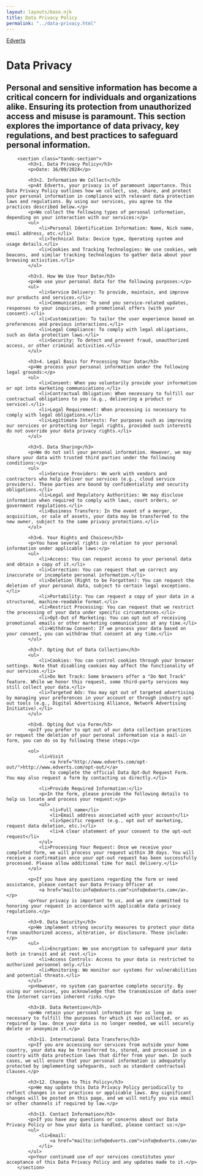 ```yaml
---
layout: layouts/base.njk
title: Data Privacy Policy
permalink: "../data-privacy.html"
---
```


<div><a href="https://www.edverts.com" class="tab">Edverts</a></div>

<div class="grid-container">
    <div class="grid-item">
        <h1>Data Privacy</h1>
        <h2 class="tandc">Personal and sensitive information has become a critical concern for individuals and organizations alike. Ensuring its protection from unauthorized access and misuse is paramount. This section explores the importance of data privacy, key regulations, and best practices to safeguard personal information.</h2>
    </div>
</div>

        <section class="tandc-section">
            <h3>1. Data Privacy Policy</h3>
            <p>Date: 16/09/2024</p>

            <h3>2. Information We Collect</h3>
            <p>At Edverts, your privacy is of paramount importance. This Data Privacy Policy outlines how we collect, use, share, and protect your personal information in compliance with relevant data protection laws and regulations. By using our services, you agree to the practices described below.</p>
            <p>We collect the following types of personal information, depending on your interaction with our services:</p>
            <ul>
                <li>Personal Identification Information: Name, Nick name, email address, etc.</li>
                <li>Technical Data: Device type, Operating system and usage details.</li>
                <li>Cookies and Tracking Technologies: We use cookies, web beacons, and similar tracking technologies to gather data about your browsing activities.</li>
            </ul>

            <h3>3. How We Use Your Data</h3>
            <p>We use your personal data for the following purposes:</p>
            <ul>
                <li>Service Delivery: To provide, maintain, and improve our products and services.</li>
                <li>Communication: To send you service-related updates, responses to your inquiries, and promotional offers (with your consent).</li>
                <li>Customization: To tailor the user experience based on preferences and previous interactions.</li>
                <li>Legal Compliance: To comply with legal obligations, such as data protection laws.</li>
                <li>Security: To detect and prevent fraud, unauthorized access, or other criminal activities.</li>
            </ul>

            <h3>4. Legal Basis for Processing Your Data</h3>
            <p>We process your personal information under the following legal grounds:</p>
            <ul>
                <li>Consent: When you voluntarily provide your information or opt into marketing communications.</li>
                <li>Contractual Obligation: When necessary to fulfill our contractual obligations to you (e.g., delivering a product or service).</li>
                <li>Legal Requirement: When processing is necessary to comply with legal obligations.</li>
                <li>Legitimate Interests: For purposes such as improving our services or protecting our legal rights, provided such interests do not override your data privacy rights.</li>
            </ul>

            <h3>5. Data Sharing</h3>
            <p>We do not sell your personal information. However, we may share your data with trusted third parties under the following conditions:</p>
            <ul>
                <li>Service Providers: We work with vendors and contractors who help deliver our services (e.g., cloud service providers). These parties are bound by confidentiality and security obligations.</li>
                <li>Legal and Regulatory Authorities: We may disclose information when required to comply with laws, court orders, or government regulations.</li>
                <li>Business Transfers: In the event of a merger, acquisition, or sale of assets, your data may be transferred to the new owner, subject to the same privacy protections.</li>
            </ul>

            <h3>6. Your Rights and Choices</h3>
            <p>You have several rights in relation to your personal information under applicable laws:</p>
            <ul>
                <li>Access: You can request access to your personal data and obtain a copy of it.</li>
                <li>Correction: You can request that we correct any inaccurate or incomplete personal information.</li>
                <li>Deletion (Right to be Forgotten): You can request the deletion of your personal data, subject to certain legal exceptions.</li>
                <li>Portability: You can request a copy of your data in a structured, machine-readable format.</li>
                <li>Restrict Processing: You can request that we restrict the processing of your data under specific circumstances.</li>
                <li>Opt-Out of Marketing: You can opt out of receiving promotional emails or other marketing communications at any time.</li>
                <li>Withdraw Consent: If we process your data based on your consent, you can withdraw that consent at any time.</li>
            </ul>

            <h3>7. Opting Out of Data Collection</h3>
            <ul>
                <li>Cookies: You can control cookies through your browser settings. Note that disabling cookies may affect the functionality of our services.</li>
                <li>Do Not Track: Some browsers offer a "Do Not Track" feature. While we honor this request, some third-party services may still collect your data.</li>
                <li>Targeted Ads: You may opt out of targeted advertising by managing your preferences in your account or through industry opt-out tools (e.g., Digital Advertising Alliance, Network Advertising Initiative).</li>
            </ul>

            <h3>8. Opting Out via Form</h3>
            <p>If you prefer to opt out of our data collection practices or request the deletion of your personal information via a mail-in form, you can do so by following these steps:</p>

            <ol>
                <li>Visit
                    <a href="http://www.edverts.com/opt-out/">http://www.edverts.com/opt-out/</a>
                    to complete the official Data Opt-Out Request Form. You may also request a form by contacting us directly.</li>

                <li>Provide Required Information:</li>
                <p>In the form, please provide the following details to help us locate and process your request:</p>
                <ul>
                    <li>Full name</li>
                    <li>Email address associated with your account</li>
                    <li>Specific request (e.g., opt out of marketing, request data deletion, etc.)</li>
                    <li>A clear statement of your consent to the opt-out request</li>
                </ul>
                <li>Processing Your Request: Once we receive your completed form, we will process your request within 30 days. You will receive a confirmation once your opt-out request has been successfully processed. Please allow additional time for mail delivery.</li>
            </ol>

            <p>If you have any questions regarding the form or need assistance, please contact our Data Privacy Officer at
                <a href="mailto:info@edverts.com">info@edverts.com</a>.</p>
            <p>Your privacy is important to us, and we are committed to honoring your request in accordance with applicable data privacy regulations.</p>

            <h3>9. Data Security</h3>
            <p>We implement strong security measures to protect your data from unauthorized access, alteration, or disclosure. These include:</p>
            <ul>
                <li>Encryption: We use encryption to safeguard your data both in transit and at rest.</li>
                <li>Access Controls: Access to your data is restricted to authorized personnel only.</li>
                <li>Monitoring: We monitor our systems for vulnerabilities and potential threats.</li>
            </ul>
            <p>However, no system can guarantee complete security. By using our services, you acknowledge that the transmission of data over the internet carries inherent risks.</p>

            <h3>10. Data Retention</h3>
            <p>We retain your personal information for as long as necessary to fulfill the purposes for which it was collected, or as required by law. Once your data is no longer needed, we will securely delete or anonymize it.</p>

            <h3>11. International Data Transfers</h3>
            <p>If you are accessing our services from outside your home country, your data may be transferred to, stored, and processed in a country with data protection laws that differ from your own. In such cases, we will ensure that your personal information is adequately protected by implementing safeguards, such as standard contractual clauses.</p>

            <h3>12. Changes to This Policy</h3>
            <p>We may update this Data Privacy Policy periodically to reflect changes in our practices or applicable laws. Any significant changes will be posted on this page, and we will notify you via email or other channels if required by law.</p>

            <h3>13. Contact Information</h3>
            <p>If you have any questions or concerns about our Data Privacy Policy or how your data is handled, please contact us:</p>
            <ul>
                <li>Email:
                    <a href="mailto:info@edverts.com">info@edverts.com</a>
                </li>
            </ul>
            <p>Your continued use of our services constitutes your acceptance of this Data Privacy Policy and any updates made to it.</p>
        </section>